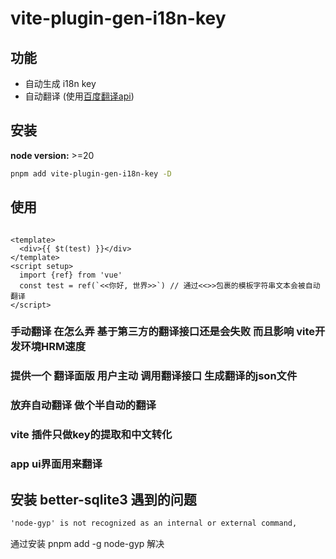# vite-plugin-gen-i18n-key



## 功能

- 自动生成 i18n key
- 自动翻译 (使用[百度翻译api](https://fanyi-api.baidu.com/?fr=pcHeader))

## 安装

**node version:** >=20

```bash
pnpm add vite-plugin-gen-i18n-key -D
```


## 使用

```vue

<template>
  <div>{{ $t(test) }}</div>
</template>
<script setup>
  import {ref} from 'vue'
  const test = ref(`<<你好, 世界>>`) // 通过<<>>包裹的模板字符串文本会被自动翻译
</script>

```


### 手动翻译 在怎么弄 基于第三方的翻译接口还是会失败 而且影响 vite开发环境HRM速度
### 提供一个 翻译面版 用户主动 调用翻译接口 生成翻译的json文件
### 放弃自动翻译 做个半自动的翻译


### vite 插件只做key的提取和中文转化
### app ui界面用来翻译


## 安装  better-sqlite3 遇到的问题
```txt
'node-gyp' is not recognized as an internal or external command,
```
通过安装 pnpm add -g node-gyp 解决












